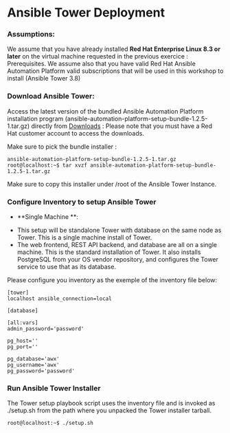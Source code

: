 # Ansible Tower Deployment

### Assumptions:

We assume that you have already installed **Red Hat Enterprise Linux 8.3 or later** on the virtual machine requested in the previous exercice : Prerequisites.
We assume also that you have valid Red Hat Ansible Automation Platform valid subscriptions that will be used in this workshop to install (Ansible Tower 3.8) 

### Download Ansible Tower:

Access the latest version of the bundled Ansible Automation Platform installation program (ansible-automation-platform-setup-bundle-1.2.5-1.tar.gz) directly from [Downloads](https://access.redhat.com/downloads/content/480) : Please note that you must have a Red Hat customer account to access the downloads.

Make sure to pick the bundle installer :

```
ansible-automation-platform-setup-bundle-1.2.5-1.tar.gz
root@localhost:~$ tar xvzf ansible-automation-platform-setup-bundle-1.2.5-1.tar.gz
```
Make sure to copy this installer under /root of the Ansible Tower Instance.

### Configure Inventory to setup Ansible Tower

* **Single Machine **:

- This setup will be standalone Tower with database on the same node as Tower. This is a single machine install of Tower.
- The web frontend, REST API backend, and database are all on a single machine. This is the standard installation of Tower. It also installs PostgreSQL from your OS vendor repository, and configures the Tower service to use that as its database. 

Please configure you inventory as the exemple of the inventory file below:

```
[tower]
localhost ansible_connection=local

[database]

[all:vars]
admin_password='password'

pg_host=''
pg_port=''

pg_database='awx'
pg_username='awx'
pg_password='password'
```
### Run Ansible Tower Installer

The Tower setup playbook script uses the inventory file and is invoked as ./setup.sh from the path where you unpacked the Tower installer tarball.

```
root@localhost:~$ ./setup.sh
```
